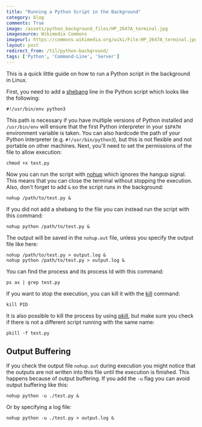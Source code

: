 ```yaml
---
title: "Running a Python Script in the Background"
category: blog
comments: True
image: /assets/python_background_files/HP_2647A_terminal.jpg
imagesource: Wikimedia Commons
imageurl: https://commons.wikimedia.org/wiki/File:HP_2647A_terminal.jpg
layout: post
redirect_from: /til/python-background/
tags: ['Python', 'Command-Line', 'Server']
---
```

This is a quick little guide on how to run a Python script in the background in Linux.

First, you need to add a [shebang](https://en.wikipedia.org/wiki/Shebang_(Unix)) line in the Python script which looks like the following:

    #!/usr/bin/env python3
    
This path is necessary if you have multiple versions of Python installed and `/usr/bin/env` will ensure that the first Python interpreter in your `$$PATH` environment variable is taken. You can also hardcode the path of your Python interpreter (e.g. `#!/usr/bin/python3`), but this is not flexible and not portable on other machines. Next, you'll need to set the permissions of the file to allow execution:

    chmod +x test.py
    
Now you can run the script with [nohup](https://en.wikipedia.org/wiki/Nohup) which ignores the hangup signal. This means that you can close the terminal without stopping the execution. Also, don't forget to add `&` so the script runs in the background:

    nohup /path/to/test.py &
    
If you did not add a shebang to the file you can instead run the script with this command:

    nohup python /path/to/test.py &
    
The output will be saved in the `nohup.out` file, unless you specify the output file like here:

    nohup /path/to/test.py > output.log &
    nohup python /path/to/test.py > output.log &

You can find the process and its process Id with this command:
    
    ps ax | grep test.py
    
If you want to stop the execution, you can kill it with the [kill](https://en.wikipedia.org/wiki/Kill_(command)) command:

    kill PID
    
It is also possible to kill the process by using [pkill](https://en.wikipedia.org/wiki/Pkill), but make sure you check if there is not a different script running with the same name:

    pkill -f test.py
    
## Output Buffering    
    
If you check the output file `nohup.out` during execution you might notice that the outputs are not written into this file until the execution is finished. This happens because of output buffering. If you add the `-u` flag you can avoid output buffering like this:

    nohup python -u ./test.py &
    
Or by specifying a log file:

    nohup python -u ./test.py > output.log &